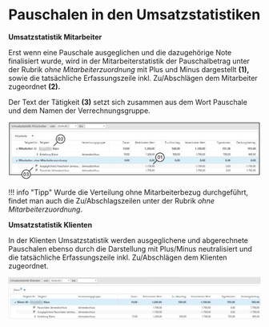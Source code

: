 # Pauschalen in den Umsatzstatistiken

**Umsatzstatistik Mitarbeiter**

Erst wenn eine Pauschale ausgeglichen und die dazugehörige Note
finalisiert wurde, wird in der Mitarbeiterstatistik der Pauschalbetrag
unter der Rubrik *ohne Mitarbeiterzuordnung* mit Plus und Minus
dargestellt **(1),** sowie die tatsächliche Erfassungszeile inkl.
Zu/Abschlägen dem Mitarbeiter zugeordnet **(2).**

Der Text der Tätigkeit **(3)** setzt sich zusammen aus dem Wort
Pauschale und dem Namen der Verrechnungsgruppe.


![](<img/image304.png>)

!!! info "Tipp"
    Wurde die Verteilung ohne Mitarbeiterbezug durchgeführt, findet man auch
    die Zu/Abschlagszeilen unter der Rubrik *ohne Mitarbeiterzuordnung*.

**Umsatzstatistik Klienten**

In der Klienten Umsatzstatistik werden ausgeglichene und abgerechnete
Pauschalen ebenso durch die Darstellung mit Plus/Minus neutralisiert und
die tatsächliche Erfassungszeile inkl. Zu/Abschlägen dem Klienten
zugeordnet.


![](<img/image305.png>)